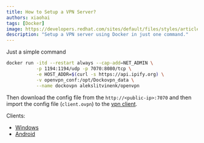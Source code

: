 ```yaml
---
title: How to Setup a VPN Server?
authors: xiaohai
tags: [Docker]
image: https://developers.redhat.com/sites/default/files/styles/article_feature/public/blog/2014/05/homepage-docker-logo.png?itok=zx0e-vcP
description: "Setup a VPN server using Docker in just one command."
---
```


Just a simple command

```bash
docker run -itd --restart always --cap-add=NET_ADMIN \
           -p 1194:1194/udp -p 7070:8080/tcp \
           -e HOST_ADDR=$(curl -s https://api.ipify.org) \
           -v openvpn_conf:/opt/Dockovpn_data \
           --name dockovpn alekslitvinenk/openvpn
```

Then download the config file from the `http://<public-ip>:7070` and then import the config file (`client.ovpn`) to the [vpn client](https://openvpn.net/vpn-client/).

Clients:

- [Windows](https://6669-first-cloudbase-env-5c619520c1a6-1255762420.tcb.qcloud.la/mind-storage/openvpn-connect-windows.msi)
- [Android](https://6669-first-cloudbase-env-5c619520c1a6-1255762420.tcb.qcloud.la/mind-storage/oepnvpn-android.apk)
